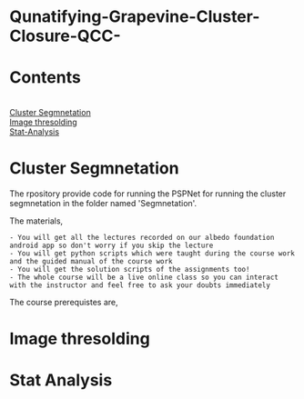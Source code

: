 # Qunatifying-Grapevine-Cluster-Closure-QCC-

# Contents
<br/> [Cluster Segmnetation](#cluster-segmnetation)
<br/> [Image thresolding](#image-thresolding)
<br/> [Stat-Analysis](#stat-analysis)


# Cluster Segmnetation

The rpository provide code for running the PSPNet for running the cluster segmnetation in the folder named 'Segmnetation'. 

The materials, 

    - You will get all the lectures recorded on our albedo foundation android app so don't worry if you skip the lecture
    - You will get python scripts which were taught during the course work and the guided manual of the course work
    - You will get the solution scripts of the assignments too!
    - The whole course will be a live online class so you can interact with the instructor and feel free to ask your doubts immediately 

The course prerequistes are, 
# Image thresolding
# Stat Analysis
